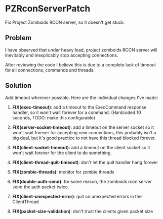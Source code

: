 # PZRconServerPatch

Fix Project Zomboids RCON server, so it doesn't get stuck.

## Problem

I have observed that under heavy load, project zomboids RCON server will inevitably and inexplicably stop accepting connections.

After reviewing the code I believe this is due to a complete lack of timeout for all connections, commands and threads.

## Solution

Add timeout wherever possible. Here are the individual changes I've made:

1. **FIX(exec-timeout)**: add a timeout to the ExecCommand response handler, so it won't wait forever for a command. (Hardcoded 10 seconds, TODO: make this configurable)

2. **FIX(server-socket-timeout)**: add a timeout on the server socket so it won't wait forever for accepting new connections, this probably isn't a big deal, but it's good practice to not have this thread blocked forever.

3. **FIX(client-socket-timeout)**: add a timeout on the client socket so it won't wait forever for the client to do something.

4. **FIX(client-thread-quit-timeout)**: don't let the quit handler hang forever

5. **FIX(zombie-threads)**: monitor for zombie threads

6. **FIX(double-auth-send)**: for some reason, the zomboids rcon server send the auth packet twice.

7. **FIX(client-unexpected-error)**: quit on unexpected errors in the ClientThread

8. **FIX(packet-size-validation)**: don't trust the clients given packet size